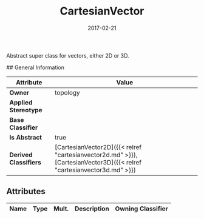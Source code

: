﻿---
title: CartesianVector
toc: false
type: specs
date: "2017-02-21"
draft: false
specification: VEC
version: 1.1.3
documentType: "Recommendation"
elementType: Class
classes:
  - CartesianVector
menu_name: vec-1.1.3
---
<p> Abstract super class for vectors, either 2D or 3D.      </p>
## General Information

| Attribute               | Value |
|-------------------------|-------|
| **Owner**               | topology |
| **Applied Stereotype**  |   |
| **Base Classifier**     |   |
| **Is Abstract**         | true |
| **Derived Classifiers** | [CartesianVector2D]({{< relref "cartesianvector2d.md" >}}), [CartesianVector3D]({{< relref "cartesianvector3d.md" >}}) |

## Attributes
|  Name  |  Type  |  Mult.  |  Description  |  Owning Classifier  |
|--------|--------|---------|---------------|--------------|

